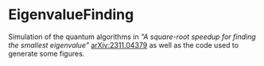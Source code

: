 # EigenvalueFinding

Simulation of the quantum algorithms in *"A square-root speedup for finding the smallest eigenvalue"*
[arXiv:2311.04379](https://arxiv.org/abs/2311.04379) as well as the code used to generate some figures.
